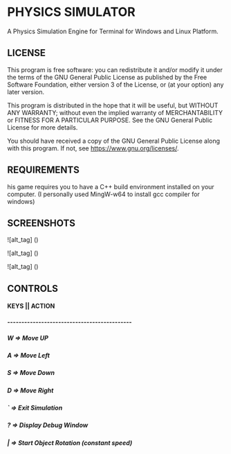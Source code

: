 # PHYSICS SIMULATOR
A Physics Simulation Engine for Terminal for Windows and Linux Platform.

## LICENSE
This program is free software: you can redistribute it and/or modify
it under the terms of the GNU General Public License as published by
the Free Software Foundation, either version 3 of the License, or
(at your option) any later version.

This program is distributed in the hope that it will be useful,
but WITHOUT ANY WARRANTY; without even the implied warranty of
MERCHANTABILITY or FITNESS FOR A PARTICULAR PURPOSE. See the
GNU General Public License for more details.

You should have received a copy of the GNU General Public License
along with this program.  If not, see <https://www.gnu.org/licenses/>.

## REQUIREMENTS
his game requires you to have a C++ build environment installed on your computer.
(I personally used MingW-w64 to install gcc compiler for windows)

## SCREENSHOTS
![alt_tag] ()

![alt_tag] ()

![alt_tag] ()


## CONTROLS

#### KEYS       ||    ACTION
#### --------------------------------------------
#####  W         =>    Move UP
#####  A         =>    Move Left
#####  S         =>    Move Down
#####  D         =>    Move Right
#####  `         =>    Exit Simulation
#####  ?         =>    Display Debug Window
#####  |         =>    Start Object Rotation (constant speed)
